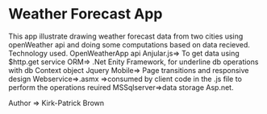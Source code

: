 # Weather Forecast App
This app illustrate drawing weather forecast data from two cities using openWeather api and doing some computations based on data recieved.
Technology used.
OpenWeatherApp api
Anjular.js=> To get data using $http.get service
ORM=> .Net Enity Framework, for underline db operations with db Context object
Jquery Mobile=> Page transitions and responsive design
Webservice=>.asmx =>consumed by client code in the .js file to perform the operations reuired
MSSqlserver=>data storage
Asp.net.


Author => Kirk-Patrick Brown
